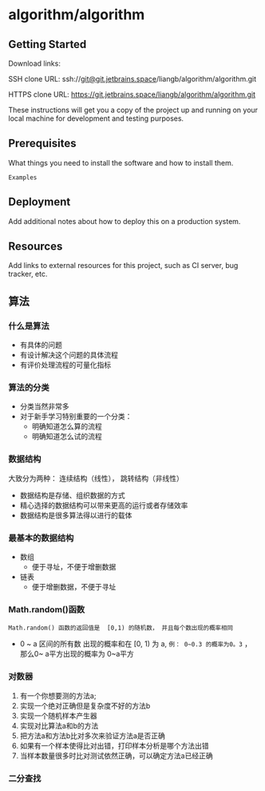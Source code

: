 # algorithm/algorithm

## Getting Started

Download links:

SSH clone URL: ssh://git@git.jetbrains.space/liangb/algorithm/algorithm.git

HTTPS clone URL: https://git.jetbrains.space/liangb/algorithm/algorithm.git

These instructions will get you a copy of the project up and running on your local machine for development and testing purposes.

## Prerequisites

What things you need to install the software and how to install them.

```
Examples
```

## Deployment

Add additional notes about how to deploy this on a production system.

## Resources

Add links to external resources for this project, such as CI server, bug tracker, etc.

## 算法

### 什么是算法

- 有具体的问题
- 有设计解决这个问题的具体流程
- 有评价处理流程的可量化指标

### 算法的分类

- 分类当然非常多
- 对于新手学习特别重要的一个分类：
  - 明确知道怎么算的流程
  - 明确知道怎么试的流程

### 数据结构

大致分为两种： 连续结构（线性）， 跳转结构（非线性）

- 数据结构是存储、组织数据的方式
- 精心选择的数据结构可以带来更高的运行或者存储效率
- 数据结构是很多算法得以进行的载体

### 最基本的数据结构

- 数组
  - 便于寻址，不便于增删数据
- 链表
  - 便于增删数据，不便于寻址

### Math.random()函数

`Math.random() 函数的返回值是  [0,1) 的随机数， 并且每个数出现的概率相同`

- 0 ~ a 区间的所有数 出现的概率和在  [0, 1) 为  a,  `例： 0~0.3 的概率为0。3` ， 那么0~ a平方出现的概率为 0~a平方

### 对数器

1. 有一个你想要测的方法a;
2. 实现一个绝对正确但是复杂度不好的方法b
3. 实现一个随机样本产生器
4. 实现对比算法a和b的方法
5. 把方法a和方法b比对多次来验证方法a是否正确
6. 如果有一个样本使得比对出错，打印样本分析是哪个方法出错
7. 当样本数量很多时比对测试依然正确，可以确定方法a已经正确


### 二分查找
